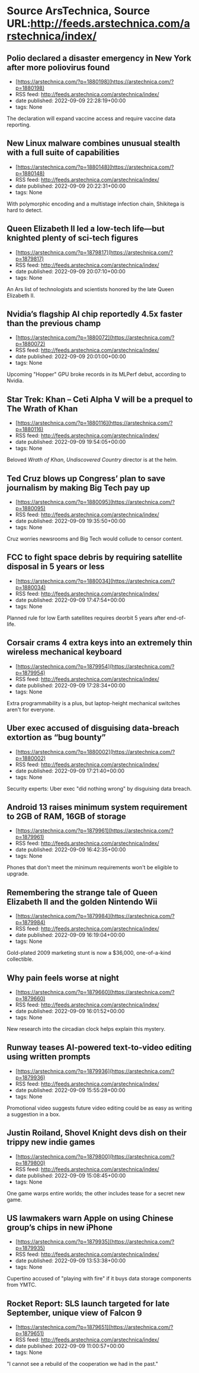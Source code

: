 # Source ArsTechnica, Source URL:http://feeds.arstechnica.com/arstechnica/index/

## Polio declared a disaster emergency in New York after more poliovirus found
 - [https://arstechnica.com/?p=1880198](https://arstechnica.com/?p=1880198)
 - RSS feed: http://feeds.arstechnica.com/arstechnica/index/
 - date published: 2022-09-09 22:28:19+00:00
 - tags: None

The declaration will expand vaccine access and require vaccine data reporting.

## New Linux malware combines unusual stealth with a full suite of capabilities
 - [https://arstechnica.com/?p=1880148](https://arstechnica.com/?p=1880148)
 - RSS feed: http://feeds.arstechnica.com/arstechnica/index/
 - date published: 2022-09-09 20:22:31+00:00
 - tags: None

With polymorphic encoding and a multistage infection chain, Shikitega is hard to detect.

## Queen Elizabeth II led a low-tech life—but knighted plenty of sci-tech figures
 - [https://arstechnica.com/?p=1879817](https://arstechnica.com/?p=1879817)
 - RSS feed: http://feeds.arstechnica.com/arstechnica/index/
 - date published: 2022-09-09 20:07:10+00:00
 - tags: None

An Ars list of technologists and scientists honored by the late Queen Elizabeth II.

## Nvidia’s flagship AI chip reportedly 4.5x faster than the previous champ
 - [https://arstechnica.com/?p=1880072](https://arstechnica.com/?p=1880072)
 - RSS feed: http://feeds.arstechnica.com/arstechnica/index/
 - date published: 2022-09-09 20:01:00+00:00
 - tags: None

Upcoming "Hopper" GPU broke records in its MLPerf debut, according to Nvidia.

## Star Trek: Khan – Ceti Alpha V will be a prequel to The Wrath of Khan
 - [https://arstechnica.com/?p=1880116](https://arstechnica.com/?p=1880116)
 - RSS feed: http://feeds.arstechnica.com/arstechnica/index/
 - date published: 2022-09-09 19:54:05+00:00
 - tags: None

Beloved <em>Wrath of Khan</em>, <em>Undiscovered Country</em> director is at the helm.

## Ted Cruz blows up Congress’ plan to save journalism by making Big Tech pay up
 - [https://arstechnica.com/?p=1880095](https://arstechnica.com/?p=1880095)
 - RSS feed: http://feeds.arstechnica.com/arstechnica/index/
 - date published: 2022-09-09 19:35:50+00:00
 - tags: None

Cruz worries newsrooms and Big Tech would collude to censor content.

## FCC to fight space debris by requiring satellite disposal in 5 years or less
 - [https://arstechnica.com/?p=1880034](https://arstechnica.com/?p=1880034)
 - RSS feed: http://feeds.arstechnica.com/arstechnica/index/
 - date published: 2022-09-09 17:47:54+00:00
 - tags: None

Planned rule for low Earth satellites requires deorbit 5 years after end-of-life.

## Corsair crams 4 extra keys into an extremely thin wireless mechanical keyboard
 - [https://arstechnica.com/?p=1879954](https://arstechnica.com/?p=1879954)
 - RSS feed: http://feeds.arstechnica.com/arstechnica/index/
 - date published: 2022-09-09 17:28:34+00:00
 - tags: None

Extra programmability is a plus, but laptop-height mechanical switches aren't for everyone.

## Uber exec accused of disguising data-breach extortion as “bug bounty”
 - [https://arstechnica.com/?p=1880002](https://arstechnica.com/?p=1880002)
 - RSS feed: http://feeds.arstechnica.com/arstechnica/index/
 - date published: 2022-09-09 17:21:40+00:00
 - tags: None

Security experts: Uber exec "did nothing wrong" by disguising data breach.

## Android 13 raises minimum system requirement to 2GB of RAM, 16GB of storage
 - [https://arstechnica.com/?p=1879961](https://arstechnica.com/?p=1879961)
 - RSS feed: http://feeds.arstechnica.com/arstechnica/index/
 - date published: 2022-09-09 16:42:35+00:00
 - tags: None

Phones that don't meet the minimum requirements won't be eligible to upgrade.

## Remembering the strange tale of Queen Elizabeth II and the golden Nintendo Wii
 - [https://arstechnica.com/?p=1879984](https://arstechnica.com/?p=1879984)
 - RSS feed: http://feeds.arstechnica.com/arstechnica/index/
 - date published: 2022-09-09 16:19:04+00:00
 - tags: None

Gold-plated 2009 marketing stunt is now a $36,000, one-of-a-kind collectible.

## Why pain feels worse at night
 - [https://arstechnica.com/?p=1879660](https://arstechnica.com/?p=1879660)
 - RSS feed: http://feeds.arstechnica.com/arstechnica/index/
 - date published: 2022-09-09 16:01:52+00:00
 - tags: None

New research into the circadian clock helps explain this mystery.

## Runway teases AI-powered text-to-video editing using written prompts
 - [https://arstechnica.com/?p=1879936](https://arstechnica.com/?p=1879936)
 - RSS feed: http://feeds.arstechnica.com/arstechnica/index/
 - date published: 2022-09-09 15:55:28+00:00
 - tags: None

Promotional video suggests future video editing could be as easy as writing a suggestion in a box.

## Justin Roiland, Shovel Knight devs dish on their trippy new indie games
 - [https://arstechnica.com/?p=1879800](https://arstechnica.com/?p=1879800)
 - RSS feed: http://feeds.arstechnica.com/arstechnica/index/
 - date published: 2022-09-09 15:08:45+00:00
 - tags: None

One game warps entire worlds; the other includes tease for a secret new game.

## US lawmakers warn Apple on using Chinese group’s chips in new iPhone
 - [https://arstechnica.com/?p=1879935](https://arstechnica.com/?p=1879935)
 - RSS feed: http://feeds.arstechnica.com/arstechnica/index/
 - date published: 2022-09-09 13:53:38+00:00
 - tags: None

Cupertino accused of "playing with fire" if it buys data storage components from YMTC.

## Rocket Report: SLS launch targeted for late September, unique view of Falcon 9
 - [https://arstechnica.com/?p=1879651](https://arstechnica.com/?p=1879651)
 - RSS feed: http://feeds.arstechnica.com/arstechnica/index/
 - date published: 2022-09-09 11:00:57+00:00
 - tags: None

"I cannot see a rebuild of the cooperation we had in the past."
